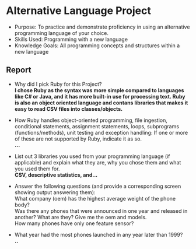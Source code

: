 # Alternative Language Project
- Purpose: To practice and demonstrate proficiency in using an alternative programming language of your choice.
- Skills Used: Programming with a new language 
- Knowledge Goals: All programming concepts and structures within a new language 
## Report

- Why did I pick Ruby for this Project?\
  **I chose Ruby as the syntax was more simple compared to languages like C# or Java, and it has more built-in use for processing text. Ruby is also an object oriented language and contans libraries that makes it easy to read CSV files into classes/objects.**
  
- How Ruby handles object-oriented programming, file ingestion, conditional statements, assignment statements, loops, subprograms (functions/methods), unit testing and exception handling: If one or more of these are not supported by Ruby, indicate it as so.\
  **...**
  
- List out 3 libraries you used from your programming language (if applicable) and explain what they are, why you chose them and what you used them for.\
  **CSV, descriptive statistics, and...**

- Answer the following questions (and provide a corresponding screen showing output answering them):\
  What company (oem) has the highest average weight of the phone body?\
  Was there any phones that were announced in one year and released in another? What are they? Give me the oem and models.\
  How many phones have only one feature sensor?
  
- What year had the most phones launched in any year later than 1999?\
  **..**
